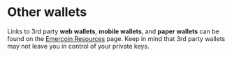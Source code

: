# Other wallets

Links to 3rd party <B>web wallets</b>, <b>mobile wallets</b>, and <b>paper wallets</b> can be found on the [Emercoin Resources](../Links_&_Resources) page. Keep in mind that 3rd party wallets may not leave you in control of your private keys.
